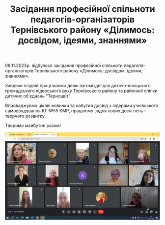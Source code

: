 ﻿---
title: "Засідання професійної спільноти педагогів-організаторів Тернівського району «Ділимось: досвідом, ідеями, знаннями»"
---

08.11.2023р. відбулося засідання професійної спільноти педагогів-організаторів Тернівського району «Ділимось: досвідом, ідеями, знаннями».

Завдяки плідній праці маємо деякі вагомі ідеї для дитячо-юнацького громадського лідерського руху Тернівського району та районної спілки дитячих об'єднань "Терноцвіт".

Впроваджуємо цікаві новинки та набутий досвід з лідерами учнівського самоврядування КГ №55 КМР, працюємо задля нових досягнень і творчого розвитку.

Творимо майбутнє разом!

![](image.jpg)
